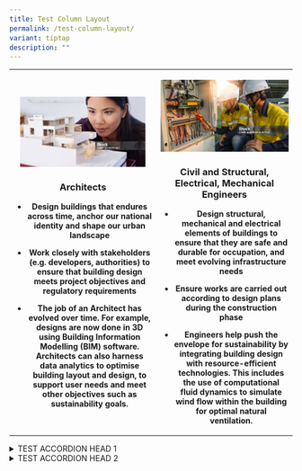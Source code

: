 ```yaml
---
title: Test Column Layout
permalink: /test-column-layout/
variant: tiptap
description: ""
---
```

<table>
<tbody>
<tr>
<th rowspan="1" colspan="1">
<p></p>
<div class="isomer-image-wrapper">
<img style="width: 90%;" height="auto" width="100%" alt="Architects" src="/images/architects.jpg">
</div>
<p></p>
<h3>Architects</h3>
<p></p>
<ul data-tight="true" class="tight">
<li>
<p>Design buildings that endures across time, anchor our national identity
and shape our urban landscape</p>
</li>
<li>
<p>Work closely with stakeholders (e.g. developers, authorities) to ensure
that building design meets project objectives and regulatory requirements</p>
</li>
<li>
<p>The job of an Architect has evolved over time. For example, designs are
now done in 3D using Building Information Modelling (BIM) software. Architects
can also harness data analytics to optimise building layout and design,
to support user needs and meet other objectives such as sustainability
goals.</p>
</li>
</ul>
<p></p>
</th>
<th rowspan="1" colspan="1">
<p></p>
<div class="isomer-image-wrapper">
<img style="width: 100%;" height="auto" width="100%" alt="Civil and Structural/Electrical/Mechanical Engineers" src="/images/civil_structural_electrical_mechanical_engineers.jpg">
</div>
<p></p>
<h3>Civil and Structural, Electrical, Mechanical Engineers</h3>
<ul data-tight="true" class="tight">
<li>
<p>Design structural, mechanical and electrical elements of buildings to
ensure that they are safe and durable for occupation, and meet evolving
infrastructure needs</p>
</li>
<li>
<p>Ensure works are carried out according to design plans during the construction
phase</p>
</li>
<li>
<p>Engineers help push the envelope for sustainability by integrating building
design with resource-efficient technologies. This includes the use of computational
fluid dynamics to simulate wind flow within the building for optimal natural
ventilation.</p>
</li>
</ul>
<p></p>
</th>
</tr>
</tbody>
</table>
<div data-type="detailGroup" class="isomer-accordion isomer-accordion-white">
<details class="isomer-details">
<summary>TEST ACCORDION HEAD 1</summary>
<div data-type="detailsContent" class="isomer-details-content">
<p></p>
<div class="isomer-image-wrapper">
<img style="width: 100%;" height="auto" width="100%" alt="" src="/images/architects.jpg">
</div>
<p></p>
<ul data-tight="true" class="tight">
<li>
<p>Text 1</p>
<ul data-tight="true" class="tight">
<li>
<p>Text 2</p>
</li>
<li>
<p>Text 3</p>
</li>
</ul>
</li>
<li>
<p>Lorem ipsum</p>
</li>
</ul>
<p></p>
<p></p>
</div>
</details>
<details class="isomer-details">
<summary>TEST ACCORDION HEAD 2</summary>
<div data-type="detailsContent" class="isomer-details-content">
<p>TEST ACCORDION BODY 2</p>
</div>
</details>
</div>
<p></p>
<p></p>
<p></p>
<p></p>
<p></p>